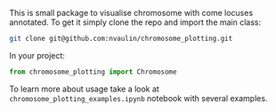 This is small package to visualise chromosome with come locuses annotated. To get it simply clone the repo and import the main class:

```bash
git clone git@github.com:nvaulin/chromosome_plotting.git
```

In your project:
```python
from chromosome_plotting import Chromosome
```

To learn more about usage take a look at `chromosome_plotting_examples.ipynb` notebook with several examples.
